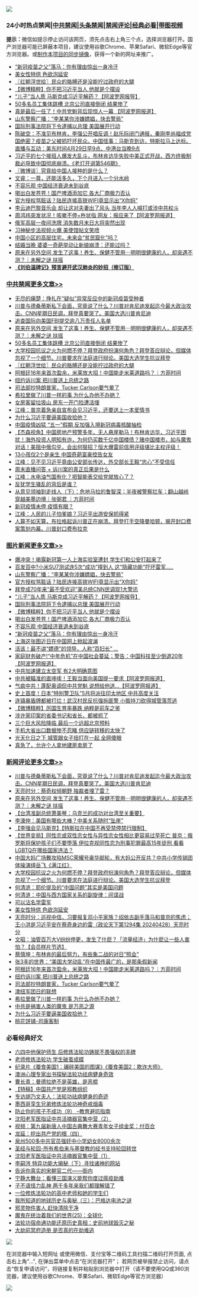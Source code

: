 ![](https://raw.githubusercontent.com/jsvpn/jsproxy/dev/64photo/fqnews-qr.jpg)

<div id="tt">
<h3>24小时热点禁闻|<a href="#%E4%B8%AD%E5%85%B1%E7%A6%81%E9%97%BB%E6%9B%B4%E5%A4%9A%E6%96%87%E7%AB%A0">中共禁闻</a>|<a href="#%E5%9B%BE%E7%89%87%E6%96%B0%E9%97%BB%E6%9B%B4%E5%A4%9A%E6%96%87%E7%AB%A0">头条禁闻</a>|<a href="#%E6%96%B0%E9%97%BB%E8%AF%84%E8%AE%BA%E6%9B%B4%E5%A4%9A%E6%96%87%E7%AB%A0">禁闻评论|<a href="#%E5%BF%85%E7%9C%8B%E7%BB%8F%E5%85%B8%E5%A5%BD%E6%96%87">经典必看</a>|<a href="https://9290254.xyz/3" target="_blank">带图视频</a></h3>
<div><b>提示：</b>微信如提示停止访问该网页，须先点击右上角三个点，选择浏览器打开。国产浏览器可能已屏蔽本项目，建议使用谷歌Chrome、苹果Safari、微软Edge等官方浏览器。或<a href="%E5%88%B6%E4%BD%9Cgit%E7%A6%81%E9%97%BB%E9%95%9C%E5%83%8F.md">制作本项目的同步镜像</a>，获得一个新的网址来推广。</div>
<ul>

<li><a href="/topimagenews/20240429/2030276.md">“新冠疫苗之父”落马：你有理由惊出一身冷汗</a></li>
<li><a href="/comments/20240429/2030291.md">美女性特供 色欲泡延安</a></li>
<li><a href="/cbnews/20240429/2030271.md">〖红朝浮世绘〗民众的胳膊还是没能拧过政府的大腿</a></li>
<li><a href="/topimagenews/20240429/2030318.md">【微博精粹】你不把习近平当人 他就是个摆设</a></li>
<li><a href="/topimagenews/20240429/2030351.md">“儿子”当人质 马斯克成习近平解药？【阿波罗网报导】</a></li>
<li><a href="/cbnews/20240429/2030333.md">50多名员工集体跳槽 北京公司直接倒闭 结果惨了</a></li>
<li><a href="/cnnews/20240429/2030377.md">真是最后一任了！中共党魁背后现惊人一幕 【阿波罗网报道】</a></li>
<li><a href="/topimagenews/20240429/2030444.md">山东警察广播：“李某某你涉嫌嫖娼，快去警局”</a></li>
<li><a href="/topimagenews/20240429/2030332.md">国际刑事法院将下令逮捕以总理 美国展开行动</a></li>
<li><a href="/sohnews/20240429/2030442.md">陈破空：不准见布林肯，李强公开唱反调！赵乐际闭门通报，秦刚李尚福成党国绝密？疫苗之父被抓吓坏民众。中国怪事：马斯克到访，特斯拉马上达标。直播与互动：美东时间4月29日早9点、中港台当晚9点</a></li>
<li><a href="/sohnews/20240429/2030394.md">习近平的七个接班人爆发大乱斗，布林肯访华失败中美正式开战，西方终极制裁必导致中国彻底崩溃。《老灯开讲第546期》</a></li>
<li><a href="/ssgc/20240429/2030329.md">〖微博谈〗究竟给中国人接种的是什么？</a></li>
<li><a href="/sohnews/20240429/2030366.md">文睿：一尊，还能活多久，下个月进入一个分水岭</a></li>
<li><a href="/topimagenews/20240429/2030299.md">不容乐观 中国经济衰退未到谷底</a></li>
<li><a href="/topimagenews/20240429/2030311.md">喝出白发苍苍！国产啤酒添加它 各大厂商极力否认</a></li>
<li><a href="/topimagenews/20240429/2030356.md">官方授权骂脏话？陆民连接高铁WIFI竟显示出“X你妈”</a></li>
<li><a href="/baitai/20240429/2030453.md">李云迪巴黎音乐会 却让这对夫妻出了风头 当年李人人喊打或涉中共权斗</a></li>
<li><a href="/cnnews/20240429/2030387.md">周鸿祎突发状况！咳嗽不停+杵状指 网友：报应来了【阿波罗网报道】</a></li>
<li><a href="/cnnews/20240429/2030417.md">俄军高层一夜间洗牌 消失数月末日大将突然出现</a></li>
<li><a href="/ccpdope/20240429/2030330.md">习神秘步法视频火爆 美使馆帖文笑喷</a></li>
<li><a href="/cnnews/20240429/2030369.md">中国小区的高层住宅，未来会“贫民窟化”吗？</a></li>
<li><a href="/cnnews/20240429/2030370.md">结婚当晚 婆婆一奇葩举动让新娘崩溃：还能过吗？</a></li>
<li><a href="/comments/20240429/2030403.md">原来在另外空间 发生了这事！养生、保健不管用⋯明明很健康的人，却突遇不测？｜未解之谜 扶摇</a></li>
<li><b><a href="/comments/20200207/1272816.md" target="_blank">《刘伯温碑记》预言避开武汉肺炎的妙招（修订版）</a></b></li>
</ul>
</div>

<div class="catlist">
<h3><a href="/cbnews/" target="_blank">中共禁闻</a><span><a href="/cbnews/" target="_blank" rel="nofollow">更多文章>></a></span></h3>
<ul>
<li><a href="/cbnews/20240430/2030585.md" target="_blank">无尽的痛楚：挣扎在“疑似”异常反应中的新冠疫苗受种者</a></li>
<li><a href="/comments/20240430/2030550.md" target="_blank">川普与德桑蒂斯私下会面，究竟说了什么？川普对肯尼迪发起迄今最大政治攻击。CNN星期日民调，拜登真要哭了。美国大选川普肯尼迪</a></li>
<li><a href="/cbnews/20240430/2030544.md" target="_blank">追查国际向美国FBI提交逾八万责任人名单</a></li>
<li><a href="/comments/20240429/2030403.md" target="_blank">原来在另外空间 发生了这事！养生、保健不管用⋯明明很健康的人，却突遇不测？｜未解之谜 扶摇</a></li>
<li><a href="/cbnews/20240429/2030333.md" target="_blank">50多名员工集体跳槽 北京公司直接倒闭 结果惨了</a></li>
<li><a href="/comments/20240429/2030306.md" target="_blank">大学校园抗议之火为何燃不停？拜登政府扮演何角色？拜登答应辩论，但媒体忽视了一个细节。川普要求在法庭进行辩论。美国大选学生抗议拜登</a></li>
<li><a href="/cbnews/20240429/2030271.md" target="_blank">〖红朝浮世绘〗民众的胳膊还是没能拧过政府的大腿</a></li>
<li><a href="/comments/20240429/2030260.md" target="_blank">阿根廷16年来首次盈余，米莱放大招！中国能走米莱道路吗？｜方菲时间</a></li>
<li><a href="/comments/20240429/2030254.md" target="_blank">纽约诉川案 把川普送上总统之路</a></li>
<li><a href="/comments/20240429/2030243.md" target="_blank">司法部抄特朗普家，Tucker Carlson要气晕了</a></li>
<li><a href="/comments/20240428/2030212.md" target="_blank">希拉里做了川普一样的事 为什么办他不办她？</a></li>
<li><a href="/cbnews/20240428/2030196.md" target="_blank">女房客留垃圾山 房东一开门险遭活埋</a></li>
<li><a href="/cbnews/20240428/2030181.md" target="_blank">江峰：普京着急亲自宣布会见习近平，还要送上一本爱情书</a></li>
<li><a href="/comments/20240428/2030155.md" target="_blank">为什么习近平要逼美国收拾他？</a></li>
<li><a href="/cbnews/20240428/2030094.md" target="_blank">中国疫情凶猛 “五一”假期 反加强入境新冠病毒核酸抽检</a></li>
<li><a href="/comments/20240428/2030046.md" target="_blank">【杰森视角】中国房地产预警多年，无人悬崖勒马！布林肯访华，习近平困扰！海外投资人明知有诈，为何仍买数千亿中国楼债？赌中国楼市，如与魔鬼对话！美阻中俄勾兑，会出何狠招？恒大爆雷前信用评级堪比主权评级！</a></li>
<li><a href="/cbnews/20240428/2030029.md" target="_blank">13小孩仅2个是亲生 中国奇葩富豪控告女友</a></li>
<li><a href="/cbnews/20240428/2030024.md" target="_blank">江峰：见不见习近平竟由公安部长传达，外交部长王毅“忠心”不受信任</a></li>
<li><a href="/comments/20240428/2030012.md" target="_blank">周末直播问答 + 诉川案的真正后果是什么</a></li>
<li><a href="/cbnews/20240428/2029998.md" target="_blank">江峰：水电油气国有化？把智能表交给党就放心了？</a></li>
<li><a href="/comments/20240428/2029943.md" target="_blank">反犹学生骚乱的背后是谁？</a></li>
<li><a href="/comments/20240428/2029940.md" target="_blank">从意见领袖到走线人（下）：危地马拉的鲁智深；半夜被警察拦车；翻山越岭穿越美墨边境｜张弼君 ｜方菲时间</a></li>
<li><a href="/comments/20240428/2029926.md" target="_blank">新冠疫情未停 疫情有眼？</a></li>
<li><a href="/cbnews/20240428/2029924.md" target="_blank">江峰：人民的儿子怕爹娘？习近平出游安保抓得紧</a></li>
<li><a href="/comments/20240427/2029914.md" target="_blank">人算不如天算，布拉格起诉川普正在崩溃。拜登打手空降曼哈顿，揭开封口费案策划内幕。川普封口费布拉克</a></li>

</ul>
</div>
<div class="catlist">
<h3><a href="/topimagenews/" target="_blank">图片新闻</a><span><a href="/topimagenews/" target="_blank" rel="nofollow">更多文章>></a></span></h3>
<ul>
<li><a href="/topimagenews/20240430/2030588.md" target="_blank">爆冲突！揭露新冠第一人上海实验室遭封 学生们和公安打起来了</a></li>
<li><a href="/topimagenews/20240430/2030583.md" target="_blank">百发百中?小米SU7测试连5次“成功”撞到人 这“隐藏功能”吓坏雷军…..</a></li>
<li><a href="/topimagenews/20240429/2030444.md" target="_blank">山东警察广播：“李某某你涉嫌嫖娼，快去警局”</a></li>
<li><a href="/topimagenews/20240429/2030356.md" target="_blank">官方授权骂脏话？陆民连接高铁WIFI竟显示出“X你妈”</a></li>
<li><a href="/topimagenews/20240429/2030355.md" target="_blank">拜登成70年来“最不受欢迎”美总统CNN民调现1大警讯</a></li>
<li><a href="/topimagenews/20240429/2030351.md" target="_blank">“儿子”当人质 马斯克成习近平解药？【阿波罗网报导】</a></li>
<li><a href="/topimagenews/20240429/2030332.md" target="_blank">国际刑事法院将下令逮捕以总理 美国展开行动</a></li>
<li><a href="/topimagenews/20240429/2030318.md" target="_blank">【微博精粹】你不把习近平当人 他就是个摆设</a></li>
<li><a href="/topimagenews/20240429/2030311.md" target="_blank">喝出白发苍苍！国产啤酒添加它 各大厂商极力否认</a></li>
<li><a href="/topimagenews/20240429/2030299.md" target="_blank">不容乐观 中国经济衰退未到谷底</a></li>
<li><a href="/topimagenews/20240429/2030276.md" target="_blank">“新冠疫苗之父”落马：你有理由惊出一身冷汗</a></li>
<li><a href="/topimagenews/20240429/2030262.md" target="_blank">上海这张图近日在中国网上掀起波澜</a></li>
<li><a href="/topimagenews/20240429/2030261.md" target="_blank">活该！最不讲“嫖德”的领导，人称“百妇长” …</a></li>
<li><a href="/topimagenews/20240429/2030253.md" target="_blank">家庭财务破产!“中年危机”在中国社会蔓延；警告：中国科技至少倒退20年【阿波罗网报道】</a></li>
<li><a href="/topimagenews/20240428/2030169.md" target="_blank">中共加速建立太空军 有2大明确意图</a></li>
<li><a href="/topimagenews/20240428/2030136.md" target="_blank">中共被瞄准的直哆嗦！王毅当面向美国提一要求【阿波罗网报道】</a></li>
<li><a href="/topimagenews/20240428/2030135.md" target="_blank">气疯中共！蓬配奥调侃中共党魁 说想给他送&#8230;【阿波罗网报道】</a></li>
<li><a href="/topimagenews/20240428/2030069.md" target="_blank">史上首度！日本“特别警卫队”5月将派往印太地区 中共高度关注</a></li>
<li><a href="/topimagenews/20240428/2030062.md" target="_blank">连镇暴盾牌都被打烂！武汉村民反抗强拆匪警 小贩持刀砍得城管落荒逃</a></li>
<li><a href="/topimagenews/20240428/2030045.md" target="_blank">【微博精粹】厉国生育率暴跌 纳粹是前车之鉴</a></li>
<li><a href="/topimagenews/20240428/2030026.md" target="_blank">涉许家印案的省委书记和省长，都被抓了</a></li>
<li><a href="/topimagenews/20240428/2030000.md" target="_blank">三个巨大风险降临 最后一个远超北京预料</a></li>
<li><a href="/topimagenews/20240428/2029999.md" target="_blank">手机大省出口数据惨不忍睹 供应链转移的太快了</a></li>
<li><a href="/topimagenews/20240428/2029987.md" target="_blank">光天化日之下 城管跟女子扭打在一起 全网傻眼</a></li>
<li><a href="/topimagenews/20240428/2029986.md" target="_blank">真急了，允许个人拿地建房卖房了</a></li>

</ul>
</div>
<div class="catlist">
<h3><a href="/comments/" target="_blank">新闻评论</a><span><a href="/comments/" target="_blank" rel="nofollow">更多文章>></a></span></h3>
<ul>
<li><a href="/comments/20240430/2030550.md" target="_blank">川普与德桑蒂斯私下会面，究竟说了什么？川普对肯尼迪发起迄今最大政治攻击。CNN星期日民调，拜登真要哭了。美国大选川普肯尼迪</a></li>
<li><a href="/comments/20240430/2030542.md" target="_blank">天亮时分：蔡奇权倾朝野 独裁者埋了雷？</a></li>
<li><a href="/comments/20240429/2030403.md" target="_blank">原来在另外空间 发生了这事！养生、保健不管用⋯明明很健康的人，却突遇不测？｜未解之谜 扶摇</a></li>
<li><a href="/comments/20240429/2030374.md" target="_blank">【台湾准副总统萧美琴：乌克兰的成功对台湾至关重要】</a></li>
<li><a href="/comments/20240429/2030345.md" target="_blank">李濠仲：美国有哪些大棒？中美关系随时“坠崖”</a></li>
<li><a href="/comments/20240429/2030344.md" target="_blank">【李强会见马斯克】【特斯拉在中国不再受禁停禁行限制】</a></li>
<li><a href="/comments/20240429/2030339.md" target="_blank">【世界变局】同性恋或双性恋女性与异性恋女性相比更容易过早死亡 普京：俄罗斯将保护孩子们不要堕落 伊拉克视同性恋为刑事犯罪最高15年徒刑 看看LGBTQ在哪些国家违法？</a></li>
<li><a href="/comments/20240429/2030310.md" target="_blank">中国大妈广场舞攻陷MSC荣耀号豪华邮轮，有大妈公开反共？中共小学传销团体操演绎岳飞《满江红》</a></li>
<li><a href="/comments/20240429/2030306.md" target="_blank">大学校园抗议之火为何燃不停？拜登政府扮演何角色？拜登答应辩论，但媒体忽视了一个细节。川普要求在法庭进行辩论。美国大选学生抗议拜登</a></li>
<li><a href="/comments/20240429/2030302.md" target="_blank">何清涟：耶伦提及的“中国问题”其实是美国问题</a></li>
<li><a href="/comments/20240429/2030301.md" target="_blank">何清涟：中国与西方国家关系的副旋律：间谍战</a></li>
<li><a href="/comments/20240429/2030300.md" target="_blank">可以沽名学雷军</a></li>
<li><a href="/comments/20240429/2030291.md" target="_blank">美女性特供 色欲泡延安</a></li>
<li><a href="/comments/20240429/2030289.md" target="_blank">天亮时分：巡视中信，习要报复邓小平家族？绍依古副手落马和普京的焦虑；王小洪是习近平安在蔡奇身边的雷（政论天下第1294集 20240428）天亮时分</a></li>
<li><a href="/comments/20240429/2030275.md" target="_blank">文昭：油管百万大V纷纷停更，发生了什麽？「流量经济」为什麽让一些人害怕？【会员样片节选】</a></li>
<li><a href="/comments/20240429/2030264.md" target="_blank">蔡慎坤：布林肯的最后努力，有些象二战的对日“照会”</a></li>
<li><a href="/comments/20240429/2030263.md" target="_blank">张3丰的世界：“美国大学动乱”在中国传最广的，是那条假新闻</a></li>
<li><a href="/comments/20240429/2030260.md" target="_blank">阿根廷16年来首次盈余，米莱放大招！中国能走米莱道路吗？｜方菲时间</a></li>
<li><a href="/comments/20240429/2030254.md" target="_blank">纽约诉川案 把川普送上总统之路</a></li>
<li><a href="/comments/20240429/2030243.md" target="_blank">司法部抄特朗普家，Tucker Carlson要气晕了</a></li>
<li><a href="/comments/20240428/2030221.md" target="_blank">澳纽军团日的联想</a></li>
<li><a href="/comments/20240428/2030212.md" target="_blank">希拉里做了川普一样的事 为什么办他不办她？</a></li>
<li><a href="/comments/20240428/2030153.md" target="_blank">中共是祸害人类的魔鬼 是万恶之源</a></li>
<li><a href="/comments/20240428/2030155.md" target="_blank">为什么习近平要逼美国收拾他？</a></li>
<li><a href="/comments/20240428/2030139.md" target="_blank">桃花饼铺-司康客制</a></li>

</ul>
</div>

<div class="catlist">
<h3>必看经典好文</h3>
<ul>
<li><a href="/comments/20200926/1403542.md" target="_blank">六四中他保护师生 后修炼法轮功铸就不畏强权的丰碑</a></li>
<li><a href="/cbnews/20211114/1652214.md" target="_blank">老师修炼法轮功 学生破茧成蝶</a></li>
<li><a href="/comments/20210123/1473011.md" target="_blank">纪录片《蚕食美国1：碾碎美国的图谋》《蚕食美国2：欺诈大师》</a></li>
<li><a href="/comments/20230226/1853388.md" target="_blank">澳洲心理专家出书探秘法轮功祛病健身奇效</a></li>
<li><a href="/comments/20220727/1763613.md" target="_blank">曹长青：曼德拉绝不是英雄，是恶棍</a></li>
<li><a href="/comments/20190701/1151501.md" target="_blank">【特稿】中国共产党是邪教组织</a></li>
<li><a href="/comments/20221226/1827998.md" target="_blank">专访胡乃文夫人：法轮功祛病健身的奇迹</a></li>
<li><a href="/topimagenews/20210214/1487270.md" target="_blank">墨西哥孪生兄弟修炼法轮功神奇戒烟毒</a></li>
<li><a href="/comments/20230924/1938058.md" target="_blank">防止你的孩子不成功（9） &#8211;教育避坑指南</a></li>
<li><a href="/comments/20221222/1826761.md" target="_blank">沈阳老军医指证中共活摘器官集中营（2）</a></li>
<li><a href="/comments/20220518/1734456.md" target="_blank">视频：第九届新唐人中国古典舞大赛青年女子组金奖：付百合</a></li>
<li><a href="/comments/20200930/1405812.md" target="_blank">龙延：挖出共产党的根（四）</a></li>
<li><a href="/comments/20200704/783272.md" target="_blank">泉州500多中共官员强奸中小学幼女8000余次</a></li>
<li><a href="/comments/20220503/1727836.md" target="_blank">圣经与轮回-所有希伯来与基督教的经书支持轮回转世</a></li>
<li><a href="/comments/20221222/1826754.md" target="_blank">沈阳老军医指证中共活摘器官集中营（1）</a></li>
<li><a href="/tculture/xiulian/20160303/508938.md" target="_blank">李嗣涔 特异功能大揭秘（下）寻找诸神的网站</a></li>
<li><a href="/lifebaike/20221107/1807601.md" target="_blank">告诉你真实的宋朝官二代——衙内</a></li>
<li><a href="/comments/20200527/1273654.md" target="_blank">宁静大舞台：看懂三国演义能帮你度过瘟疫劫难</a></li>
<li><a href="/comments/20190427/1119935.md" target="_blank">子不语怪力乱神 两千多年来我们都理解错了</a></li>
<li><a href="/cbnews/20200702/1354550.md" target="_blank">一位修炼法轮功的高中老师和她的学生们</a></li>
<li><a href="/tculture/xiulian/20170726/797589.md" target="_blank">我所知道的地球历史与奥秘（三）：巴格达电池之谜</a></li>
<li><a href="/cbnews/20220508/1730049.md" target="_blank">邪灵物件害人 赶快清除干净</a></li>
<li><a href="/comments/20181017/1014654.md" target="_blank">魔鬼在统治着我们的世界(25)：全球化</a></li>
<li><a href="/tculture/20121025/73069.md" target="_blank">法轮功宿命通功能还原历史真相：史前地球毁灭之秘</a></li>
<li><a href="/lifebaike/20230309/1857707.md" target="_blank">大劫前冥府造册 是否真的在劫难逃</a></li>

</ul>
</div>

![](https://raw.githubusercontent.com/jsvpn/jsproxy/dev/64photo/fqnews-qr.jpg)

在浏览器中输入短网址 或使用微信、支付宝等二维码工具扫描二维码打开页面, 点击右上角"...", 在弹出菜单中点击“在浏览器打开”； 若网页被举报禁止访问，请点击“恢复申请访问”，将链接复制并粘贴到浏览器中打开（请不要使用QQ或360浏览器，建议使用谷歌Chrome、苹果Safari、微软Edge等官方浏览器）

![](https://raw.githubusercontent.com/jsvpn/jsproxy/dev/64photo/wx.jpg)